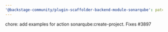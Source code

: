 ```yaml
---
'@backstage-community/plugin-scaffolder-backend-module-sonarqube': patch
---
```


chore: add examples for action sonarqube:create-project. Fixes #3897
